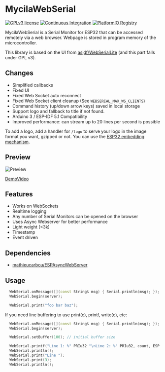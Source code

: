 # MycilaWebSerial

[![GPLv3 license](https://img.shields.io/badge/License-GPLv3-blue.svg)](http://perso.crans.org/besson/LICENSE.html)
[![Continuous Integration](https://github.com/mathieucarbou/MycilaWebSerial/actions/workflows/ci.yml/badge.svg)](https://github.com/mathieucarbou/MycilaWebSerial/actions/workflows/ci.yml)
[![PlatformIO Registry](https://badges.registry.platformio.org/packages/mathieucarbou/library/MycilaWebSerial.svg)](https://registry.platformio.org/libraries/mathieucarbou/MycilaWebSerial)

MycilaWebSerial is a Serial Monitor for ESP32 that can be accessed remotely via a web browser. Webpage is stored in program memory of the microcontroller.

This library is based on the UI from [asjdf/WebSerialLite](https://github.com/asjdf/WebSerialLite) (and this part falls under GPL v3).

## Changes

- Simplified callbacks
- Fixed UI
- Fixed Web Socket auto reconnect
- Fixed Web Socket client cleanup (See `WEBSERIAL_MAX_WS_CLIENTS`)
- Command history (up/down arrow keys) saved in local storage
- Support logo and fallback to title if not found.
- Arduino 3 / ESP-IDF 5.1 Compatibility
- Improved performance: can stream up to 20 lines per second is possible

To add a logo, add a handler for `/logo` to serve your logo in the image format you want, gzipped or not. 
You can use the [ESP32 embedding mechanism](https://docs.platformio.org/en/latest/platforms/espressif32.html).

## Preview

![Preview](https://s2.loli.net/2022/08/27/U9mnFjI7frNGltO.png)

[DemoVideo](https://www.bilibili.com/video/BV1Jt4y1E7kj)

## Features

- Works on WebSockets
- Realtime logging
- Any number of Serial Monitors can be opened on the browser
- Uses Async Webserver for better performance
- Light weight (<3k)
- Timestamp
- Event driven

## Dependencies

- [mathieucarbou/ESPAsyncWebServer](https://github.com/mathieucarbou/ESPAsyncWebServer)

## Usage

```c++
  WebSerial.onMessage([](const String& msg) { Serial.println(msg); });
  WebSerial.begin(server);

  WebSerial.print("foo bar baz");
```

If you need line buffering to use print(c), printf, write(c), etc:

```c++
  WebSerial.onMessage([](const String& msg) { Serial.println(msg); });
  WebSerial.begin(server);

  WebSerial.setBuffer(100); // initial buffer size

  WebSerial.printf("Line 1: %" PRIu32 "\nLine 2: %" PRIu32, count, ESP.getFreeHeap());
  WebSerial.println();
  WebSerial.print("Line ");
  WebSerial.print(3);
  WebSerial.println();
```
